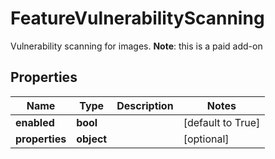 # FeatureVulnerabilityScanning

Vulnerability scanning for images.  __Note__: this is a paid add-on
## Properties
| Name | Type | Description | Notes |
| ------------ | ------------- | ------------- | ------------- |
| **enabled** | **bool** |  | [default to True] |
| **properties** | **object** |  | [optional]  |


